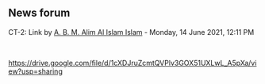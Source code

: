 <h2>News forum</h2><a href="https://moodle.cse.buet.ac.bd/user/view.php?id=34&course=569"></a>
CT-2: Link
by <a href="https://moodle.cse.buet.ac.bd/user/view.php?id=34&course=569">A. B. M. Alim Al Islam Islam</a> - Monday, 14 June 2021, 12:11 PM


 

<a href="https://drive.google.com/file/d/1cXDJruZcmtQVPlv3GOX51UXLwL_A5pXa/view?usp=sharing">https://drive.google.com/file/d/1cXDJruZcmtQVPlv3GOX51UXLwL_A5pXa/view?usp=sharing</a><br />






